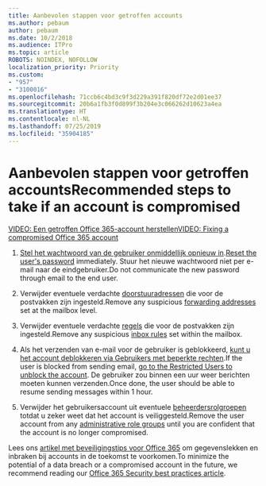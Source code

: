 ```yaml
---
title: Aanbevolen stappen voor getroffen accounts
ms.author: pebaum
author: pebaum
ms.date: 10/2/2018
ms.audience: ITPro
ms.topic: article
ROBOTS: NOINDEX, NOFOLLOW
localization_priority: Priority
ms.custom:
- "957"
- "3100016"
ms.openlocfilehash: 71ccb6c4bd3c9f3d229a391f820df72e2d01ee37
ms.sourcegitcommit: 20b6a1fb3f0d899f3b204e3c066262d10623a4ea
ms.translationtype: HT
ms.contentlocale: nl-NL
ms.lasthandoff: 07/25/2019
ms.locfileid: "35904185"
---
```

# <a name="recommended-steps-to-take-if-an-account-is-compromised"></a><span data-ttu-id="2932f-102">Aanbevolen stappen voor getroffen accounts</span><span class="sxs-lookup"><span data-stu-id="2932f-102">Recommended steps to take if an account is compromised</span></span>

[<span data-ttu-id="2932f-103">VIDEO: Een getroffen Office 365-account herstellen</span><span class="sxs-lookup"><span data-stu-id="2932f-103">VIDEO: Fixing a compromised Office 365 account</span></span>](https://www.microsoft.com/videoplayer/embed/RE2jvOb?pid=ocpVideo0-innerdiv-oneplayer&amp;postJsllMsg=true&amp;maskLevel=20&amp;autoplay=true)
  
1. <span data-ttu-id="2932f-104">[Stel het wachtwoord van de gebruiker onmiddellijk opnieuw in](https://support.office.com/article/7a5d073b-7fae-4aa5-8f96-9ecd041aba9c).</span><span class="sxs-lookup"><span data-stu-id="2932f-104">[Reset the user's password](https://support.office.com/article/7a5d073b-7fae-4aa5-8f96-9ecd041aba9c) immediately.</span></span> <span data-ttu-id="2932f-105">Stuur het nieuwe wachtwoord niet per e-mail naar de eindgebruiker.</span><span class="sxs-lookup"><span data-stu-id="2932f-105">Do not communicate the new password through email to the end user.</span></span>

2. <span data-ttu-id="2932f-106">Verwijder eventuele verdachte [doorstuuradressen](https://support.office.com/article/ab5eb117-0f22-4fa7-a662-3a6bdb0add74) die voor de postvakken zijn ingesteld.</span><span class="sxs-lookup"><span data-stu-id="2932f-106">Remove any suspicious [forwarding addresses](https://support.office.com/article/ab5eb117-0f22-4fa7-a662-3a6bdb0add74) set at the mailbox level.</span></span>

3. <span data-ttu-id="2932f-107">Verwijder eventuele verdachte [regels](https://support.office.com/article/1433E3A0-7FB0-4999-B536-50E05CB67FED) die voor de postvakken zijn ingesteld.</span><span class="sxs-lookup"><span data-stu-id="2932f-107">Remove any suspicious [inbox rules](https://support.office.com/article/1433E3A0-7FB0-4999-B536-50E05CB67FED) set within the mailbox.</span></span>

4. <span data-ttu-id="2932f-108">Als het verzenden van e-mail voor de gebruiker is geblokkeerd, [kunt u het account deblokkeren via Gebruikers met beperkte rechten](https://protection.office.com/?hash=/restrictedusers).</span><span class="sxs-lookup"><span data-stu-id="2932f-108">If the user is blocked from sending email, [go to the Restricted Users to unblock the account](https://protection.office.com/?hash=/restrictedusers).</span></span> <span data-ttu-id="2932f-109">De gebruiker zou binnen een uur weer berichten moeten kunnen verzenden.</span><span class="sxs-lookup"><span data-stu-id="2932f-109">Once done, the user should be able to resume sending messages within 1 hour.</span></span>

5. <span data-ttu-id="2932f-110">Verwijder het gebruikersaccount uit eventuele [beheerdersrolgroepen](https://support.office.com/article/eac4d046-1afd-4f1a-85fc-8219c79e1504) totdat u zeker weet dat het account is veiliggesteld.</span><span class="sxs-lookup"><span data-stu-id="2932f-110">Remove the user account from any [administrative role groups](https://support.office.com/article/eac4d046-1afd-4f1a-85fc-8219c79e1504) until you are confident that the account is no longer compromised.</span></span>

<span data-ttu-id="2932f-111">Lees ons [artikel met beveiligingstips voor Office 365](https://support.office.com/article/9295e396-e53d-49b9-ae9b-0b5828cdedc3) om gegevenslekken en inbraken bij accounts in de toekomst te voorkomen.</span><span class="sxs-lookup"><span data-stu-id="2932f-111">To minimize the potential of a data breach or a compromised account in the future, we recommend reading our [Office 365 Security best practices article](https://support.office.com/article/9295e396-e53d-49b9-ae9b-0b5828cdedc3).</span></span>
  